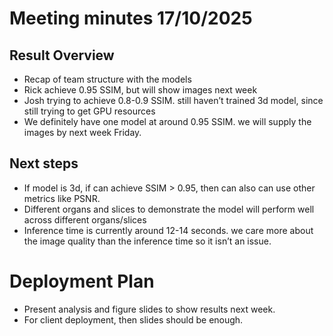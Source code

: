# Meeting minutes 17/10/2025

## Result Overview

- Recap of team structure with the models
- Rick achieve 0.95 SSIM, but will show images next week
- Josh trying to achieve 0.8-0.9 SSIM. still haven’t trained 3d model, since still trying to get GPU resources
- We definitely have one model at around 0.95 SSIM. we will supply the images by next week Friday.

## Next steps

- If model is 3d, if can achieve SSIM > 0.95, then can also can use other metrics like PSNR.
- Different organs and slices to demonstrate the model will perform well across different organs/slices
- Inference time is currently around 12-14 seconds. we care more about the image quality than the inference time so it isn’t an issue.

# Deployment Plan

- Present analysis and figure slides to show results next week.
- For client deployment, then slides should be enough.
